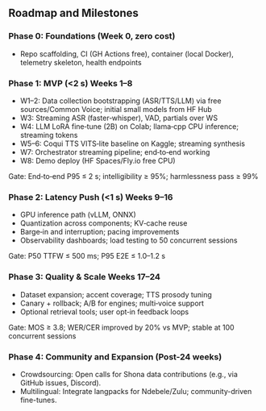 ## Roadmap and Milestones

### Phase 0: Foundations (Week 0, zero cost)

- Repo scaffolding, CI (GH Actions free), container (local Docker), telemetry skeleton, health endpoints

### Phase 1: MVP (<2 s) Weeks 1–8

- W1–2: Data collection bootstrapping (ASR/TTS/LLM) via free sources/Common Voice; initial small models from HF Hub
- W3: Streaming ASR (faster‑whisper), VAD, partials over WS
- W4: LLM LoRA fine‑tune (2B) on Colab; llama‑cpp CPU inference; streaming tokens
- W5–6: Coqui TTS VITS‑lite baseline on Kaggle; streaming synthesis
- W7: Orchestrator streaming pipeline; end‑to‑end working
- W8: Demo deploy (HF Spaces/Fly.io free CPU)

Gate: End‑to‑end P95 ≤ 2 s; intelligibility ≥ 95%; harmlessness pass ≥ 99%

### Phase 2: Latency Push (<1 s) Weeks 9–16

- GPU inference path (vLLM, ONNX)
- Quantization across components; KV‑cache reuse
- Barge‑in and interruption; pacing improvements
- Observability dashboards; load testing to 50 concurrent sessions

Gate: P50 TTFW ≤ 500 ms; P95 E2E ≤ 1.0–1.2 s

### Phase 3: Quality & Scale Weeks 17–24

- Dataset expansion; accent coverage; TTS prosody tuning
- Canary + rollback; A/B for engines; multi‑voice support
- Optional retrieval tools; user opt‑in feedback loops

Gate: MOS ≥ 3.8; WER/CER improved by 20% vs MVP; stable at 100 concurrent sessions

### Phase 4: Community and Expansion (Post-24 weeks)
- Crowdsourcing: Open calls for Shona data contributions (e.g., via GitHub issues, Discord).
- Multilingual: Integrate langpacks for Ndebele/Zulu; community-driven fine-tunes.


